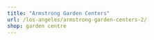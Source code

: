 ```yaml
---
title: "Armstrong Garden Centers"
url: /los-angeles/armstrong-garden-centers-2/
shop: garden centre
---
```


